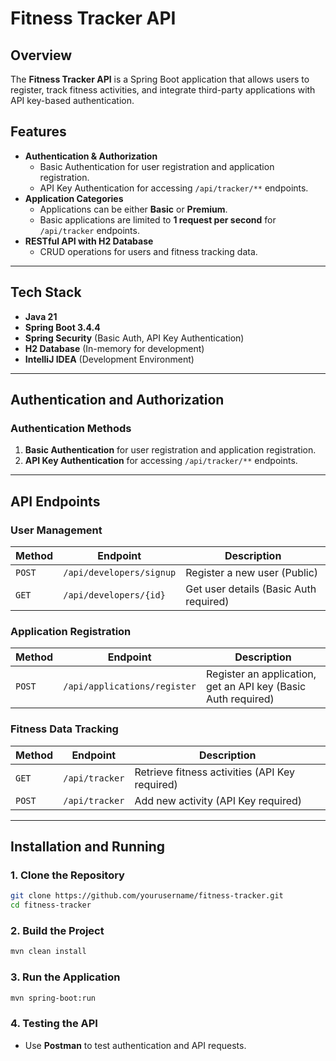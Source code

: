 # Fitness Tracker API

## Overview

The **Fitness Tracker API** is a Spring Boot application that allows users to register, track fitness activities, and integrate third-party applications with API key-based authentication.

## Features

- **Authentication & Authorization**
    - Basic Authentication for user registration and application registration.
    - API Key Authentication for accessing `/api/tracker/**` endpoints.
- **Application Categories**
    - Applications can be either **Basic** or **Premium**.
    - Basic applications are limited to **1 request per second** for `/api/tracker` endpoints.
- **RESTful API with H2 Database**
    - CRUD operations for users and fitness tracking data.

---

## Tech Stack

- **Java 21**
- **Spring Boot 3.4.4**
- **Spring Security** (Basic Auth, API Key Authentication)
- **H2 Database** (In-memory for development)
- **IntelliJ IDEA** (Development Environment)

---

## Authentication and Authorization

### **Authentication Methods**

1. **Basic Authentication** for user registration and application registration.
2. **API Key Authentication** for accessing `/api/tracker/**` endpoints.

---

## API Endpoints

### **User Management**

| Method | Endpoint                 | Description                            |
| ------ | ------------------------ | -------------------------------------- |
| `POST` | `/api/developers/signup` | Register a new user (Public)           |
| `GET`  | `/api/developers/{id}`   | Get user details (Basic Auth required) |

### **Application Registration**

| Method | Endpoint                     | Description                                                   |
| ------ | ---------------------------- | ------------------------------------------------------------- |
| `POST` | `/api/applications/register` | Register an application, get an API key (Basic Auth required) |

### **Fitness Data Tracking**

| Method | Endpoint       | Description                                    |
| ------ | -------------- | ---------------------------------------------- |
| `GET`  | `/api/tracker` | Retrieve fitness activities (API Key required) |
| `POST` | `/api/tracker` | Add new activity (API Key required)            |

---

## Installation and Running

### **1. Clone the Repository**

```sh
git clone https://github.com/yourusername/fitness-tracker.git
cd fitness-tracker
```

### **2. Build the Project**

```sh
mvn clean install
```

### **3. Run the Application**

```sh
mvn spring-boot:run
```

### **4. Testing the API**

- Use **Postman** to test authentication and API requests.